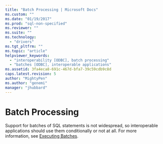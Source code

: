 ```yaml
---
title: "Batch Processing | Microsoft Docs"
ms.custom: ""
ms.date: "01/19/2017"
ms.prod: "sql-non-specified"
ms.reviewer: ""
ms.suite: ""
ms.technology: 
  - "drivers"
ms.tgt_pltfrm: ""
ms.topic: "article"
helpviewer_keywords: 
  - "interoperability [ODBC], batch processing"
  - "batches [ODBC], interoperable applications"
ms.assetid: 3fa4eca8-691c-467d-bfa7-39c59cdb9c8d
caps.latest.revision: 5
author: "MightyPen"
ms.author: "genemi"
manager: "jhubbard"
---
```

# Batch Processing
Support for batches of SQL statements is not widespread, so interoperable applications should use them conditionally or not at all. For more information, see [Executing Batches](../../../odbc/reference/develop-app/executing-batches.md).